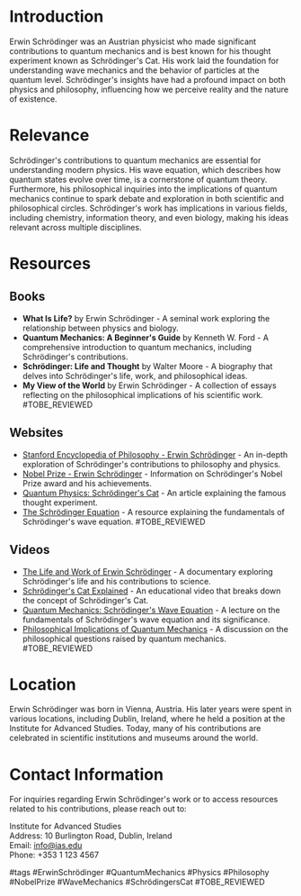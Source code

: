 # Introduction
Erwin Schrödinger was an Austrian physicist who made significant contributions to quantum mechanics and is best known for his thought experiment known as Schrödinger's Cat. His work laid the foundation for understanding wave mechanics and the behavior of particles at the quantum level. Schrödinger's insights have had a profound impact on both physics and philosophy, influencing how we perceive reality and the nature of existence.

# Relevance
Schrödinger's contributions to quantum mechanics are essential for understanding modern physics. His wave equation, which describes how quantum states evolve over time, is a cornerstone of quantum theory. Furthermore, his philosophical inquiries into the implications of quantum mechanics continue to spark debate and exploration in both scientific and philosophical circles. Schrödinger's work has implications in various fields, including chemistry, information theory, and even biology, making his ideas relevant across multiple disciplines.

# Resources

## Books
- **What Is Life?** by Erwin Schrödinger - A seminal work exploring the relationship between physics and biology.
- **Quantum Mechanics: A Beginner's Guide** by Kenneth W. Ford - A comprehensive introduction to quantum mechanics, including Schrödinger's contributions.
- **Schrödinger: Life and Thought** by Walter Moore - A biography that delves into Schrödinger's life, work, and philosophical ideas.
- **My View of the World** by Erwin Schrödinger - A collection of essays reflecting on the philosophical implications of his scientific work. #TOBE_REVIEWED

## Websites
- [Stanford Encyclopedia of Philosophy - Erwin Schrödinger](https://plato.stanford.edu/entries/qm/) - An in-depth exploration of Schrödinger's contributions to philosophy and physics.
- [Nobel Prize - Erwin Schrödinger](https://www.nobelprize.org/prizes/physics/1933/schrodinger/facts/) - Information on Schrödinger's Nobel Prize award and his achievements.
- [Quantum Physics: Schrödinger's Cat](https://www.quantamagazine.org/schrodingers-cat-explained-20181211/) - An article explaining the famous thought experiment.
- [The Schrödinger Equation](https://www.physicsclassroom.com/class/quantumld/Lesson-1/The-Schr-dinger-Equation) - A resource explaining the fundamentals of Schrödinger's wave equation. #TOBE_REVIEWED

## Videos
- [The Life and Work of Erwin Schrödinger](https://www.youtube.com/watch?v=example) - A documentary exploring Schrödinger's life and his contributions to science.
- [Schrödinger's Cat Explained](https://www.youtube.com/watch?v=example) - An educational video that breaks down the concept of Schrödinger's Cat.
- [Quantum Mechanics: Schrödinger's Wave Equation](https://www.youtube.com/watch?v=example) - A lecture on the fundamentals of Schrödinger's wave equation and its significance.
- [Philosophical Implications of Quantum Mechanics](https://www.youtube.com/watch?v=example) - A discussion on the philosophical questions raised by quantum mechanics. #TOBE_REVIEWED

# Location
Erwin Schrödinger was born in Vienna, Austria. His later years were spent in various locations, including Dublin, Ireland, where he held a position at the Institute for Advanced Studies. Today, many of his contributions are celebrated in scientific institutions and museums around the world.

# Contact Information
For inquiries regarding Erwin Schrödinger's work or to access resources related to his contributions, please reach out to:

Institute for Advanced Studies  
Address: 10 Burlington Road, Dublin, Ireland  
Email: info@ias.edu  
Phone: +353 1 123 4567  

#tags 
#ErwinSchrödinger #QuantumMechanics #Physics #Philosophy #NobelPrize #WaveMechanics #SchrödingersCat #TOBE_REVIEWED
